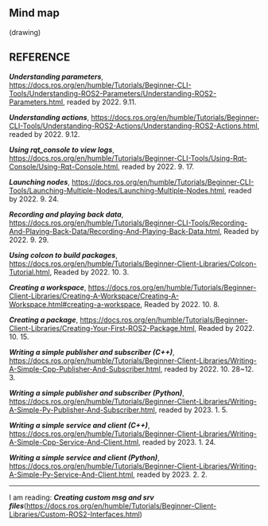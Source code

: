 ## Mind map

(drawing)


## REFERENCE


***Understanding parameters***, https://docs.ros.org/en/humble/Tutorials/Beginner-CLI-Tools/Understanding-ROS2-Parameters/Understanding-ROS2-Parameters.html, readed by 2022. 9.11.

***Understanding actions***, https://docs.ros.org/en/humble/Tutorials/Beginner-CLI-Tools/Understanding-ROS2-Actions/Understanding-ROS2-Actions.html, readed by 2022. 9.12.

***Using rqt_console to view logs***, https://docs.ros.org/en/humble/Tutorials/Beginner-CLI-Tools/Using-Rqt-Console/Using-Rqt-Console.html, readed by 2022. 9. 17.

***Launching nodes***, https://docs.ros.org/en/humble/Tutorials/Beginner-CLI-Tools/Launching-Multiple-Nodes/Launching-Multiple-Nodes.html, readed by 2022. 9. 24.

***Recording and playing back data***, https://docs.ros.org/en/humble/Tutorials/Beginner-CLI-Tools/Recording-And-Playing-Back-Data/Recording-And-Playing-Back-Data.html, Readed by 2022. 9. 29.

***Using colcon to build packages***, https://docs.ros.org/en/humble/Tutorials/Beginner-Client-Libraries/Colcon-Tutorial.html, Readed by 2022. 10. 3.

***Creating a workspace***, https://docs.ros.org/en/humble/Tutorials/Beginner-Client-Libraries/Creating-A-Workspace/Creating-A-Workspace.html#creating-a-workspace, Readed by 2022. 10. 8.

***Creating a package***, https://docs.ros.org/en/humble/Tutorials/Beginner-Client-Libraries/Creating-Your-First-ROS2-Package.html, Readed by 2022. 10. 15.

***Writing a simple publisher and subscriber (C++)***, https://docs.ros.org/en/humble/Tutorials/Beginner-Client-Libraries/Writing-A-Simple-Cpp-Publisher-And-Subscriber.html, readed by 2022. 10. 28~12. 3.


***Writing a simple publisher and subscriber (Python)***, https://docs.ros.org/en/humble/Tutorials/Beginner-Client-Libraries/Writing-A-Simple-Py-Publisher-And-Subscriber.html, readed by 2023. 1. 5.

***Writing a simple service and client (C++)***, https://docs.ros.org/en/humble/Tutorials/Beginner-Client-Libraries/Writing-A-Simple-Cpp-Service-And-Client.html, readed by 2023. 1. 24.

***Writing a simple service and client (Python)***, https://docs.ros.org/en/humble/Tutorials/Beginner-Client-Libraries/Writing-A-Simple-Py-Service-And-Client.html, readed by 2023. 2. 2.

<hr> </hr>

I am reading: ***Creating custom msg and srv files***(https://docs.ros.org/en/humble/Tutorials/Beginner-Client-Libraries/Custom-ROS2-Interfaces.html)
